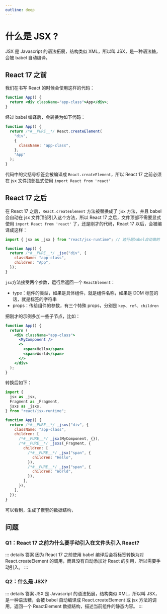 ```yaml
---
outline: deep
---
```


# 什么是 JSX ?

JSX 是 Javascript 的语法拓展，结构类似 XML，所以叫 JSX，是一种语法糖，会被 babel 自动编译。

## React 17 之前

我们在书写 React 的时候会使用这样的代码：

```jsx
function App() {
  return <div className="app-class">App</div>;
}
```

经过 babel 编译后，会转换为如下代码：

```js
function App() {
  return /*#__PURE__*/ React.createElement(
    "div",
    {
      className: "app-class",
    },
    "App"
  );
}
```

代码中的尖括号标签会被编译成 `React.createElement`，所以 React 17 之前必须在 jsx 文件顶部显式使用 `import React from 'react'`

## React 17 之后

在 React 17 之后，`React.createElement` 方法被替换成了 `jsx` 方法，并且 babel 会自动在 jsx 文件顶部引入这个方法，所以 React 17 之后，文件顶部不需要显式使用 `import React from 'react'` 了，还是刚才的代码，React 17 以后，会被编译成这样：

```js
import { jsx as _jsx } from "react/jsx-runtime"; // 这行是babel自动做的

function App() {
  return /*#__PURE__*/ _jsx("div", {
    className: "app-class",
    children: "App",
  });
}
```

`jsx`方法接受两个参数，运行后返回一个 `ReactElement`：

- type：组件的类型，如果是具体组件，就是组件名称，如果是 DOM 标签的话，就是标签的字符串
- props：传给组件的参数，有三个特殊 props，分别是 `key`、`ref`、`children`

把刚才的示例多加一些子节点，比如：

```jsx
function App() {
  return (
    <div className="app-class">
      <MyComponent />
      <>
        <span>Hello</span>
        <span>World</span>
      </>
    </div>
  );
}
```

转换后如下：

```js
import {
  jsx as _jsx,
  Fragment as _Fragment,
  jsxs as _jsxs,
} from "react/jsx-runtime";

function App() {
  return /*#__PURE__*/ _jsxs("div", {
    className: "app-class",
    children: [
      /*#__PURE__*/ _jsx(MyComponent, {}),
      /*#__PURE__*/ _jsxs(_Fragment, {
        children: [
          /*#__PURE__*/ _jsx("span", {
            children: "Hello",
          }),
          /*#__PURE__*/ _jsx("span", {
            children: "World",
          }),
        ],
      }),
    ],
  });
}
```

可以看到，生成了嵌套的数据结构，

## 问题

### Q1：React 17 之前为什么要手动引入在文件头引入 React?

::: details 答案
因为 React 17 之前使用 babel 编译后会将标签转换为对 React.createElement 的调用，而且没有自动添加对 React 的引用，所以需要手动引入。
:::

### Q2：什么是 JSX?

::: details 答案
JSX 是 Javascript 的语法拓展，结构类似 XML，所以叫 JSX，是一种语法糖，会被 babel 自动编译成 React.createElement 或 jsx 方法的调用，返回一个 ReactElement 数据结构，描述当前组件的静态内容。
:::
